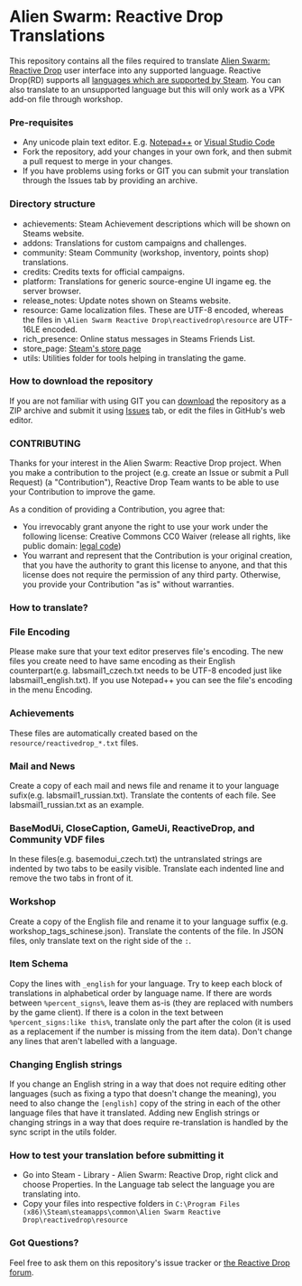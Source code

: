 # Alien Swarm: Reactive Drop Translations

This repository contains all the files required to translate [Alien Swarm: Reactive Drop](https://store.steampowered.com/app/563560/) user interface into any supported language. Reactive Drop(RD) supports all [languages which are supported by Steam](https://partner.steamgames.com/doc/store/localization#supported_languages). You can also translate to an unsupported language but this will only work as a VPK add-on file through workshop.

### Pre-requisites

- Any unicode plain text editor. E.g. [Notepad++](https://notepad-plus-plus.org/) or [Visual Studio Code](https://code.visualstudio.com/)
- Fork the repository, add your changes in your own fork, and then submit a pull request to merge in your changes.
- If you have problems using forks or GIT you can submit your translation through the Issues tab by providing an archive.

### Directory structure

- achievements: Steam Achievement descriptions which will be shown on Steams website.
- addons: Translations for custom campaigns and challenges.
- community: Steam Community (workshop, inventory, points shop) translations.
- credits: Credits texts for official campaigns.
- platform: Translations for generic source-engine UI ingame eg. the server browser.
- release_notes: Update notes shown on Steams website.
- resource: Game localization files. These are UTF-8 encoded, whereas the files in `\Alien Swarm Reactive Drop\reactivedrop\resource` are UTF-16LE encoded.
- rich_presence: Online status messages in Steams Friends List.
- store_page: [Steam's store page](https://store.steampowered.com/app/563560/)
- utils: Utilities folder for tools helping in translating the game.

### How to download the repository

If you are not familiar with using GIT you can [download](https://github.com/ReactiveDrop/reactivedrop_translations/archive/refs/heads/master.zip) the repository as a ZIP archive and submit it using [Issues](https://github.com/ReactiveDrop/reactivedrop_translations/issues) tab, or edit the files in GitHub's web editor.

### CONTRIBUTING

Thanks for your interest in the Alien Swarm: Reactive Drop project. When you make a
contribution to the project (e.g. create an Issue or submit a Pull Request)
(a "Contribution"), Reactive Drop Team wants to be able to use your Contribution to improve
the game.

As a condition of providing a Contribution, you agree that:

- You irrevocably grant anyone the right to use your work under the following license: Creative Commons CC0 Waiver (release all rights, like public domain: [legal code](https://creativecommons.org/publicdomain/zero/1.0/))
- You warrant and represent that the Contribution is your original creation, that you have the authority to grant this license to anyone, and that this license does not require the permission of any third party. Otherwise, you provide your Contribution "as is" without warranties.

### How to translate?

### File Encoding

Please make sure that your text editor preserves file's encoding. The new files you create need to have same encoding as their English counterpart(e.g. labsmail1_czech.txt needs to be UTF-8 encoded just like labsmail1_english.txt). If you use Notepad++ you can see the file's encoding in the menu Encoding.

### Achievements

These files are automatically created based on the `resource/reactivedrop_*.txt` files.

### Mail and News

Create a copy of each mail and news file and rename it to your language sufix(e.g. labsmail1_russian.txt). Translate the contents of each file. See labsmail1_russian.txt as an example.

### BaseModUi, CloseCaption, GameUi, ReactiveDrop, and Community VDF files

In these files(e.g. basemodui_czech.txt) the untranslated strings are indented by two tabs to be easily visible. Translate each indented line and remove the two tabs in front of it.

### Workshop

Create a copy of the English file and rename it to your language suffix (e.g. workshop_tags_schinese.json). Translate the contents of the file. In JSON files, only translate text on the right side of the `:`.

### Item Schema

Copy the lines with `_english` for your language. Try to keep each block of translations in alphabetical order by language name. If there are words between `%percent_signs%`, leave them as-is (they are replaced with numbers by the game client). If there is a colon in the text between `%percent_signs:like this%`, translate only the part after the colon (it is used as a replacement if the number is missing from the item data). Don't change any lines that aren't labelled with a language.

### Changing English strings

If you change an English string in a way that does not require editing other languages (such as fixing a typo that doesn't change the meaning), you need to also change the `[english]` copy of the string in each of the other language files that have it translated. Adding new English strings or changing strings in a way that does require re-translation is handled by the sync script in the utils folder.

### How to test your translation before submitting it

- Go into Steam - Library - Alien Swarm: Reactive Drop, right click and choose Properties. In the Language tab select the language you are translating into.
- Copy your files into respective folders in `C:\Program Files (x86)\Steam\steamapps\common\Alien Swarm Reactive Drop\reactivedrop\resource`

### Got Questions?

Feel free to ask them on this repository's issue tracker or [the Reactive Drop forum](https://steamcommunity.com/app/563560/discussions/1/).
